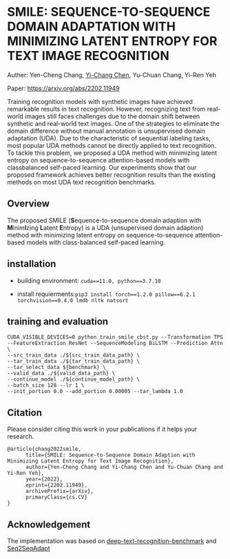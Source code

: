 # SMILE: SEQUENCE-TO-SEQUENCE DOMAIN ADAPTATION WITH MINIMIZING LATENT ENTROPY FOR TEXT IMAGE RECOGNITION
Auther: Yen-Cheng Chang, [Yi-Chang Chen](https://github.com/GitYCC), Yu-Chuan Chang, Yi-Ren Yeh

Paper: https://arxiv.org/abs/2202.11949

Training recognition models with synthetic images have achieved remarkable results in text recognition. However, recognizing text from real-world images still faces challenges due to the domain shift between synthetic and real-world text images. One of the strategies to eliminate the domain difference without manual annotation is unsupervised domain adaptation (UDA). Due to the characteristic of sequential labeling tasks, most popular UDA methods cannot be directly applied to text recognition. To tackle this problem, we proposed a UDA method with minimizing latent entropy on sequence-to-sequence attention-based models with classbalanced self-paced learning. Our experiments show that our proposed framework achieves better recognition results than the existing methods on most UDA text recognition benchmarks.

## Overview
The proposed SMILE (**S**equence-to-sequence domain adaption with **M**inim**I**zing **L**atent **E**ntropy) is a UDA (unsupervised domain adaption) method with minimizing latent entropy on sequence-to-sequence attention-based models with class-balanced self-paced learning.

## installation
- building environment: ```cuda==11.0, python==3.7.10```

- install requierments:```pip3 install torch==1.2.0 pillow==6.2.1 torchvision==0.4.0 lmdb nltk natsort```
## training and evaluation
```
CUDA_VISIBLE_DEVICES=0 python train_smile_cbst.py --Transformation TPS --FeatureExtraction ResNet --SequenceModeling BiLSTM --Prediction Attn \
--src_train_data ./${src_train_data_path} \
--tar_train_data ./${tar_train_data_path} \
--tar_select_data ${benchmark} \
--valid_data ./${valid_data_path} \
--continue_model ./${continue_model_path} \
--batch_size 128 --lr 1 \
--init_portion 0.0 --add_portion 0.00005 --tar_lambda 1.0
```
## Citation
Please consider citing this work in your publications if it helps your research.
```
@article{chang2022smile,
      title={SMILE: Sequence-to-Sequence Domain Adaption with Minimizing Latent Entropy for Text Image Recognition}, 
      author={Yen-Cheng Chang and Yi-Chang Chen and Yu-Chuan Chang and Yi-Ren Yeh},
      year={2022},
      eprint={2202.11949},
      archivePrefix={arXiv},
      primaryClass={cs.CV}
}
```
## Acknowledgement
The implementation was based on [deep-text-recognition-benchmark](https://github.com/clovaai/deep-text-recognition-benchmark) and [Seq2SeqAdapt](https://github.com/AprilYapingZhang/Seq2SeqAdapt)
